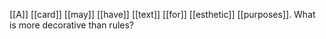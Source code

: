 [[A]] [[card]] [[may]] [[have]] [[text]] [[for]] [[esthetic]] [[purposes]]. What is more decorative than rules?